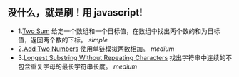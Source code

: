 
## 没什么，就是刷！用 javascript!

- 1.[Two Sum](towsum.md) 给定一个数组和一个目标值，在数组中找出两个数的和为目标值，返回两个数的下标。  _simple_
- 2.[Add Two Numbers](addtwonumbers.md) 使用单链模拟两数相加。  _medium_
- 3.[Longest Substring Without Repeating Characters](longestsubstringlength.md) 找出字符串中连续的不包含重复字母的最长字符串长度。  _medium_
